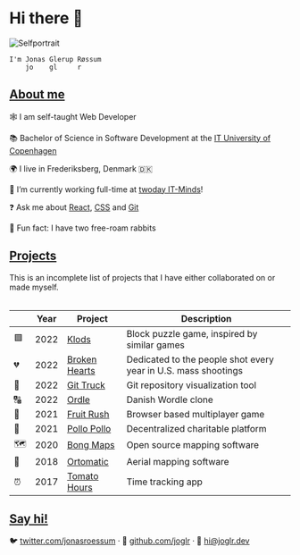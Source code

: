 # Hi there 👋

![Selfportrait](https://github.com/joglr.png)

```
I'm Jonas Glerup Røssum
    jo    gl     r
```

## [About me](#about-me)

🕸️ I am self-taught Web Developer

📚 Bachelor of Science in Software Development at the [IT University of Copenhagen](https://en.itu.dk)

🌍 I live in Frederiksberg, Denmark 🇩🇰

🧠 I’m currently working full-time at [twoday IT-Minds](https://twoday.dk)!

❓ Ask me about [React](https://reactjs.org/), [CSS](https://developer.mozilla.org/en-US/docs/Web/CSS) and [Git](https://git-scm.com/)

🐇 Fun fact: I have two free-roam rabbits

## [Projects](#projects)

This is an incomplete list of projects that I have either collaborated on or made myself.
<br/><br/>

| &nbsp; | Year | Project                                                 | Description                                                    |
| ------ | ---- | ------------------------------------------------------- | -------------------------------------------------------------- |
| 🟩     | 2022 | [Klods](https://klods.joglr.dev/)                       | Block puzzle game, inspired by similar games                   |
| 💔     | 2022 | [Broken Hearts](https://broken-hearts.joglr.dev/)       | Dedicated to the people shot every year in U.S. mass shootings |
| 🚛     | 2022 | [Git Truck](https://github.com/git-truck/git-truck/)    | Git repository visualization tool                              |
| 🔠     | 2022 | [Ordle](https://ordle.joglr.dev/)                             | Danish Wordle clone                                            |
| 🐒     | 2021 | [Fruit Rush](https://fruit-rush.joglr.dev/)             | Browser based multiplayer game                                 |
| 🐔     | 2021 | [Pollo Pollo](https://pollopollo.org/)                  | Decentralized charitable platform                              |
| 🗺      | 2020 | [Bong Maps](https://github.com/bong-inc/bong-maps)      | Open source mapping software                                   |
| 🤖     | 2018 | [Ortomatic](https://apps.dronekompagniet.dk/ortomatic/) | Aerial mapping software                                        |
| ⏰     | 2017 | [Tomato Hours](https://tomato-hours.joglr.dev/)         | Time tracking app                                              |

## [Say hi!](#say-hi)

🐦 [twitter.com/jonasroessum](https://twitter.com/jonasroessum) &middot;
🐙 [github.com/joglr](https://github.com/joglr) &middot;
📧 [hi&commat;joglr.dev](mailto:hi&commat;joglr.dev)
